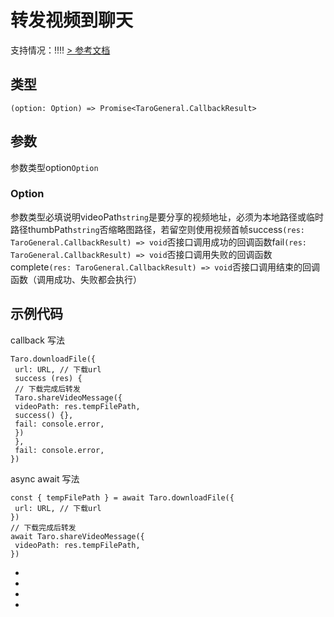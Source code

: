 # 转发视频到聊天
支持情况：!!!!
[> 参考文档
](https://developers.weixin.qq.com/miniprogram/dev/api/share/wx.shareVideoMessage.html)
## 类型[​](shareVideoMessage.html#类型)
```tsx
(option: Option) => Promise<TaroGeneral.CallbackResult>
```

## 参数[​](shareVideoMessage.html#参数)
参数类型option`Option`
### Option[​](shareVideoMessage.html#option)
参数类型必填说明videoPath`string`是要分享的视频地址，必须为本地路径或临时路径thumbPath`string`否缩略图路径，若留空则使用视频首帧success`(res: TaroGeneral.CallbackResult) => void`否接口调用成功的回调函数fail`(res: TaroGeneral.CallbackResult) => void`否接口调用失败的回调函数complete`(res: TaroGeneral.CallbackResult) => void`否接口调用结束的回调函数（调用成功、失败都会执行）
## 示例代码[​](shareVideoMessage.html#示例代码)
callback 写法
```tsx
Taro.downloadFile({
 url: URL, // 下载url
 success (res) {
 // 下载完成后转发
 Taro.shareVideoMessage({
 videoPath: res.tempFilePath,
 success() {},
 fail: console.error,
 })
 },
 fail: console.error,
})
```

async await 写法
```tsx
const { tempFilePath } = await Taro.downloadFile({
 url: URL, // 下载url
})
// 下载完成后转发
await Taro.shareVideoMessage({
 videoPath: res.tempFilePath,
})
```

- 
- 

- 

-
